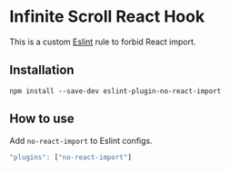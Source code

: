 Infinite Scroll React Hook
=======================

This is a custom [Eslint](https://eslint.org/) rule to forbid React import.

## Installation

```
npm install --save-dev eslint-plugin-no-react-import
```

## How to use

Add `no-react-import` to Eslint configs.

```js
"plugins": ["no-react-import"]
```
